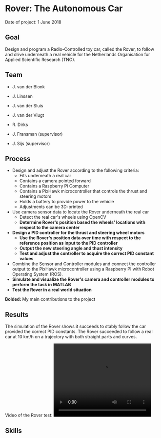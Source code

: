 # Rover: The Autonomous Car
Date of project: 1 June 2018

## Goal
Design and program a Radio-Controlled toy car, called the Rover, to follow and drive underneath a real vehicle 
for the Netherlands Organisation for Applied Scientific Research (TNO).

## Team
* J. van der Blonk
* J. Linssen
* J. van der Sluis
* J. van der Vlugt
* R. Dirks

* J. Fransman (supervisor)
* J. Sijs (supervisor)

## Process
* Design and adjust the Rover according to the following criteria:
  - Fits underneath a real car
  - Contains a camera pointed forward
  - Contains a Raspberry Pi Computer
  - Contains a PixHawk microcontroller that controls the thrust and steering motors
  - Holds a battery to provide power to the vehicle
  - Adjustments can be 3D-printed
* Use camera sensor data to locate the Rover underneath the real car
  - Detect the real car's wheels using OpenCV
  - **Determine Rover's position based the wheels' locations with respect to the camera center**
* **Design a PID controller for the thrust and steering wheel motors**
  - **Use the Rover's position data over time with respect to the reference position as input to the PID controller**
  - **Output the new steering angle and thust intensity**
  - **Test and adjust the controller to acquire the correct PID constant values**
* Combine the Sensor and Controller modules and connect the controller output to the PixHawk microcontroller using a Raspberry PI with Robot Operating System (ROS). 
* **Simulate and visualize the Rover's camera and controller modules to perform the task in MATLAB**
* **Test the Rover in a real world situation**

**Bolded:** My main contributions to the project

## Results
The simulation of the Rover shows it succeeds to stably follow the car provided the correct PID constants.
The Rover succeeded to follow a real car at 10 km/h on a trajectory with both straight parts and curves.

Video of the Rover test:
<video width="320" height="240" controls>
  <source src="rover_demonstration_LQ.mp4" type="video/mp4">
  Your browser does not support the video tag.
</video>

## Skills
